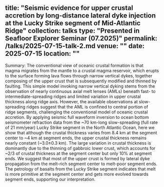 title: "Seismic evidence for upper crustal accretion by long-distance lateral dyke injection at the Lucky Strike segment of Mid-Atlantic Ridge"
collection: talks
type: "Presented in Seafloor Explorer Seminar (07.2025)"
permalink: /talks/2025-07-15-talk-2.md
venue: ""
date: 2025-07-15
location: ""
---
Summary: The conventional view of oceanic crustal formation is that magma migrates from the mantle to a crustal magma reservoir, which erupts to the surface forming lava flows through narrow vertical dykes, together composing of the upper crust that is subsequently modified and thinned by faulting. This simple model invoking narrow vertical dyking stems from the observation of nearly continuous axial melt lenses (AMLs) beneath fast- to intermediate-spreading ridges and limited variation in upper crustal thickness along ridge axis. However, the available observations at slow-spreading ridges suggest that the AML is confined to central portion of ridge segments, challenging the conventional model of oceanic crustal accretion. By applying seismic full waveform inversion to ocean bottom seismometer refraction data from the ~70 km-long slow-spreading (full rate of 21 mm/year) Lucky Strike segment in the North Atlantic Ocean, here we show that although the crustal thickness varies from 8.4 km at the segment center to ~4 km at segment ends, the upper crustal thickness remains nearly constant (~3.0±0.3 km). The large variation in crustal thickness is dominantly due to the thinning of gabbroic lower crust, which accounts for ~2/3 of crustal thickness at the segment center but only 10% at segment ends. We suggest that most of the upper crust is formed by lateral dyke propagation from the melt-rich segment center to melt-poor segment ends. The petrology of basalts from the Lucky Strike segment indicates that melt is more primitive at the segment center and gets more evolved towards segment ends, supporting our interpretation.

